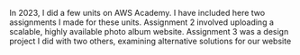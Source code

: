 In 2023, I did a few units on AWS Academy. I have included here two assignments I made for these units. Assignment 2 involved uploading a scalable, highly available photo album website. Assignment 3 was a design project I did with two others, examining alternative solutions for our website
